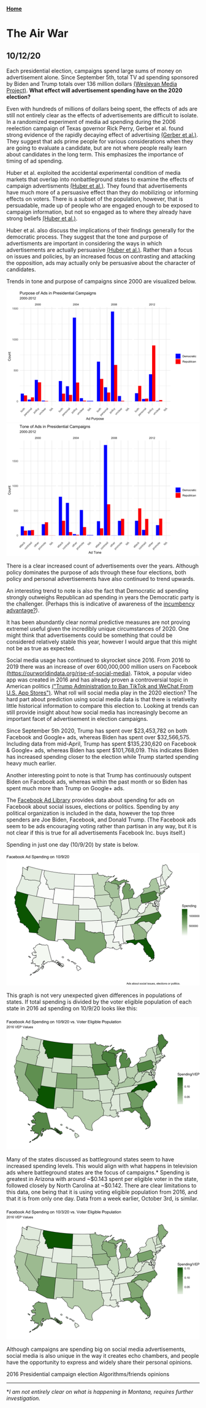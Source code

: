 #### [Home](https://cassidybargell.github.io/election_analytics/)

# The Air War
## 10/12/20

Each presidential election, campaigns spend large sums of money on advertisement alone. Since September 5th, total TV ad spending sponsored by Biden and Trump totals over 136 million dollars [(Wesleyan Media Project)](https://mediaproject.wesleyan.edu/releases-100120/). **What effect will advertisement spending have on the 2020 election?**

Even with hundreds of millions of dollars being spent, the effects of ads are still not entirely clear as the effects of advertisements are difficult to isolate. In a randomized experiment of media ad spending during the 2006 reelection campaign of Texas governor Rick Perry, Gerber et al. found strong evidence of the rapidly decaying effect of advertising [(Gerber et al.)](https://www-cambridge-org.ezp-prod1.hul.harvard.edu/core/journals/american-political-science-review/article/how-large-and-longlasting-are-the-persuasive-effects-of-televised-campaign-ads-results-from-a-randomized-field-experiment/DA29FE8A5581C772006A1DEBB21CFC4C). They suggest that ads prime people for various considerations when they are going to evaluate a candidate, but are not where people really learn about candidates in the long term. This emphasizes the importance of timing of ad spending. 

Huber et al. exploited the accidental experimental condition of media markets that overlap into nonbattleground states to examine the effects of campaign advertisments [(Huber et al.)](https://onlinelibrary-wiley-com.ezp-prod1.hul.harvard.edu/doi/pdfdirect/10.1111/j.1540-5907.2007.00291.x). They found that advertisements have much more of a persuasive effect than they do mobilizing or informing effects on voters. There is a subset of the population, however, that is persuadable, made up of people who are engaged enough to be exposed to campaign information, but not so engaged as to where they already have strong beliefs [(Huber et al.)](https://onlinelibrary-wiley-com.ezp-prod1.hul.harvard.edu/doi/pdfdirect/10.1111/j.1540-5907.2007.00291.x). 

Huber et al. also discuss the implications of their findings generally for the democratic process. They suggest that the tone and purpose of advertisments are important in considering the ways in which advertisements are actually persuasive [(Huber et al.)](https://onlinelibrary-wiley-com.ezp-prod1.hul.harvard.edu/doi/pdfdirect/10.1111/j.1540-5907.2007.00291.x). Rather than a focus on issues and policies, by an increased focus on contrasting and attacking the opposition, ads may actually only be persuasive about the character of candidates.

Trends in tone and purpose of campaigns since 2000 are visualized below.

![](../figures/ad_purpose.png)
![](../figures/ad_tone.png)

There is a clear increased count of advertisements over the years. Although policy dominates the purpose of ads through these four elections, both policy and personal advertisements have also continued to trend upwards.

An interesting trend to note is also the fact that Democratic ad spending strongly outweighs Republican ad spending in years the Democratic party is the challenger. (Perhaps this is indicative of awareness of the [incumbency advantage?](https://cassidybargell.github.io/election_analytics/posts/week_4.html)).

It has been abundantly clear normal predictive measures are not proving extremel useful given the incredibly unique circumstances of 2020. One might think that advertisements could be something that could be considered relatively stable this year, however I would argue that this might not be as true as expected. 

Social media usage has continued to skyrocket since 2016. From 2016 to 2019 there was an increase of over 600,000,000 million users on Facebook [(https://ourworldindata.org/rise-of-social-media)](https://ourworldindata.org/rise-of-social-media). Tiktok, a popular video app was created in 2016 and has already proven a controversial topic in American politics [("Trump Administration to Ban TikTok and WeChat From U.S. App Stores")](https://www.nytimes.com/2020/09/18/business/trump-tik-tok-wechat-ban.html). What roll will social media play in the 2020 election? The hard part about prediction using social media data is that there is relativelty little historical information to compare this election to. Looking at trends can still provide insight about how social media has increasingly become an important facet of advertisement in election campaigns. 

Since September 5th 2020, Trump has spent over \$23,453,782 on both Facebook and Google+ ads, whereas Biden has spent over \$32,566,575. Including data from mid-April, Trump has spent \$135,230,620 on Facebook & Google+ ads, whereas Biden has spent \$101,768,019. This indicates Biden has increased spending closer to the election while Trump started spending heavy much earlier. 

Another interesting point to note is that Trump has continuously outspent Biden on Facebook ads, whereas within the past month or so Biden has spent much more than Trump on Google+ ads. 

The [Facebook Ad Library](https://www.facebook.com/ads/library/report/?source=archive-landing-page&country=US) provides data about spending for ads on Facebook about social issues, elections or politics. Spending by any political organization is included in the data, however the top three spenders are Joe Biden, Facebook, and Donald Trump. (The Facebook ads seem to be ads encouraging voting rather than partisan in any way, but it is not clear if this is true for all advertisements Facebook Inc. buys itself.)

Spending in just one day (10/9/20) by state is below.

![](../figures/general_fb_spending.png)

This graph is not very unexpected given differences in populations of states. If total spending is divided by the voter eligible population of each state in 2016 ad spending on 10/9/20 looks like this:

![](../figures/vep_fb_spending_10_9.png)

Many of the states discussed as battleground states seem to have increased spending levels. This would align with what happens in television ads where battleground states are the focus of campaigns.* Spending is greatest in Arizona with around ~\$0.143 spent per eligible voter in the state, followed closely by North Carolina at ~\$0.142. There are clear limitations to this data, one being that it is using voting eligible population from 2016, and that it is from only one day. Data from a week earlier, October 3rd, is similar. 

![](../figures/vep_fb_spending_10_3.png)

Although campaigns are spending big on social media advertisements, social media is also unique in the way it creates echo chambers, and people have the opportunity to express and widely share their personal opinions. 

2016 Presidential campaign election
Algorithms/friends opinions 

<hr>

**I am not entirely clear on what is happening in Montana, requires further investigation.*